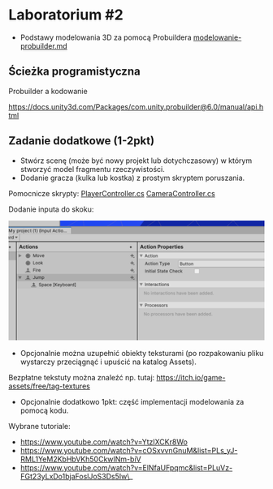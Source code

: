 # Laboratorium \#2


- Podstawy modelowania 3D za pomocą Probuildera
  [modelowanie-probuilder.md](modelowanie-probuilder.md)

## Ścieżka programistyczna

Probuilder a kodowanie

https://docs.unity3d.com/Packages/com.unity.probuilder@6.0/manual/api.html

## Zadanie dodatkowe (1-2pkt)

- Stwórz scenę (może być nowy projekt lub dotychczasowy) w którym
  stworzyć model fragmentu rzeczywistości.
- Dodanie gracza (kulka lub kostka) z prostym skryptem poruszania.

Pomocnicze skrypty: [PlayerController.cs](PlayerController.cs)
[CameraController.cs](CameraController.cs)

Dodanie inputa do skoku:

![](images/p11.png)

- Opcjonalnie można uzupełnić obiekty teksturami (po rozpakowaniu pliku
  wystarczy przeciągnąć i upuścić na katalog Assets).

Bezpłatne tekstuty można znaleźć np. tutaj:
<https://itch.io/game-assets/free/tag-textures>

- Opcjonalnie dodatkowo 1pkt: część implementacji modelowania za pomocą
  kodu.

Wybrane tutoriale:

- https://www.youtube.com/watch?v=YtzIXCKr8Wo
- https://www.youtube.com/watch?v=cOSxvvnGnuM&list=PLs_yJ-RML1YeM2KbHbVKh50CkwINm-biV
- https://www.youtube.com/watch?v=ElNfaUFpqmc&list=PLuVz-FGt23yLxDo1bjaFoslJoS3Ds5Iw\_
